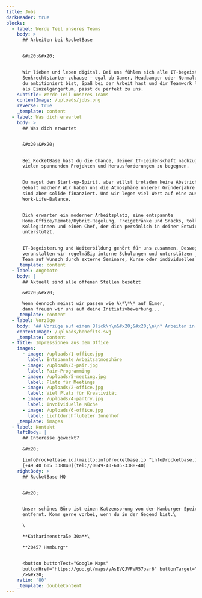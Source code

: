 ```yaml
---
title: Jobs
darkHeader: true
blocks:
  - label: Werde Teil unseres Teams
    body: >
      ## Arbeiten bei RocketBase


      &#x20;&#x20;


      Wir lieben und leben digital. Bei uns fühlen sich alle IT-begeisterten
      Senkrechtstarter zuhause – egal ob Gamer, Headbanger oder Normalo. Solange
      du ambitioniert bist, Spaß bei der Arbeit hast und dir Teamwork lieber ist
      als Einzelgängertum, passt du perfekt zu uns.
    subtitle: Werde Teil unseres Teams
    contentImage: /uploads/jobs.png
    reverse: true
    _template: content
  - label: Was dich erwartet
    body: >
      ## Was dich erwartet


      &#x20;&#x20;


      Bei RocketBase hast du die Chance, deiner IT-Leidenschaft nachzugehen und
      vielen spannenden Projekten und Herausforderungen zu begegnen.


      Du magst den Start-up-Spirit, aber willst trotzdem keine Abstriche beim
      Gehalt machen? Wir haben uns die Atmosphäre unserer Gründerjahre erhalten,
      sind aber solide finanziert. Und wir legen viel Wert auf eine ausgewogene
      Work-Life-Balance.


      Dich erwarten ein moderner Arbeitsplatz, eine entspannte
      Home-Office/Remote/Hybrit-Regelung, Freigetränke und Snacks, tolle
      Kolleg:innen und einen Chef, der dich persönlich in deiner Entwicklung
      unterstützt.


      IT-Begeisterung und Weiterbildung gehört für uns zusammen. Deswegen
      veranstalten wir regelmäßig interne Schulungen und unterstützen jede:n im
      Team auf Wunsch durch externe Seminare, Kurse oder individuelles Coaching.
    _template: content
  - label: Angebote
    body: |
      ## Aktuell sind alle offenen Stellen besetzt

      &#x20;&#x20;

      Wenn dennoch meinst wir passen wie A\*\*\* auf Eimer,
      dann freuen wir uns auf deine Initiativbewerbung...
    _template: content
  - label: Vorzüge
    body: "## Vorzüge auf einen Blick\n\n&#x20;&#x20;\n\n* Arbeiten in einem kleinem schlagkräftigen Team mit ausgewogener Work-Life-Balance\n* Ob im Büro, im Homeoffice oder Hybrid; bei uns ist jede Arbeitsweise realisierbar\n* Zudem sind wir offen für reduzierte Zeitmodelle (z. B. 4-Tage-Woche, Teilzeit).\n* Bei uns arbeitest du für namhafte Kunden.\n* Teamplay wird bei uns GROß geschrieben - dies stärken wir duch Grillevents, Spieleabende oder Team-Offsites\n* Wir lieben Open Source und räumen dir hierfür Zeit ein.\n* Ein Chef der selbst Entwickler ist, dich versteht und unterstützt\n* Eigene Infrastruktur samt CI/CD Pipelines und \"alles\" was ein Entwickler braucht\n* Aktuelles MacBook Pro, Dock für's Homeoffice, JetBrains Toolbox und alles was das Entwickler-Herz benötigt...\n* Helles und schönes Büro in zentraler Lage, samt Freigetränke und Snacks\n\nDu fühlst dich angesprochen und möchtest gerne ein Teil unserer RocketBase-Familie werden? Dann sende uns gerne deine stellenbezogene Bewerbung oder deine Initiativbewerbung an\_[jobs@rocketbase.io](mailto:jobs@rocketbase.io).\n\nWir freuen uns darauf, dich kennenzulernen.\n"
    contentImage: /uploads/benefits.svg
    _template: content
  - title: Impressionen aus dem Office
    images:
      - image: /uploads/1-office.jpg
        label: Entspannte Arbeitsatmosphäre
      - image: /uploads/3-pair.jpg
        label: Pair-Programming
      - image: /uploads/5-meeting.jpg
        label: Platz für Meetings
      - image: /uploads/2-office.jpg
        label: Viel Platz für Kreativität
      - image: /uploads/4-pantry.jpg
        label: Invdividuelle Küche
      - image: /uploads/6-office.jpg
        label: Lichtdurchfluteter Innenhof
    _template: images
  - label: Kontakt
    leftBody: |
      ## Interesse geweckt?

      &#x20;

      [info@rocketbase.io](mailto:info@rocketbase.io "info@rocketbase.io")\
      [+49 40 605 338840](tel://0049-40-605-3388-40)
    rightBody: >
      ## RocketBase HQ


      &#x20;


      Unser schönes Büro ist einen Katzensprung von der Hamburger Speicherstadt
      entfernt. Komm gerne vorbei, wenn du in der Gegend bist.\

      \

      **Katharinenstraße 30a**\

      **20457 Hamburg**


      <button buttonText="Google Maps"
      buttonHref="https://goo.gl/maps/yAsEVQJVPvR57par6" buttonTarget="_blank"
      />&#x20;
    ratio: '80'
    _template: doubleContent
---
```


